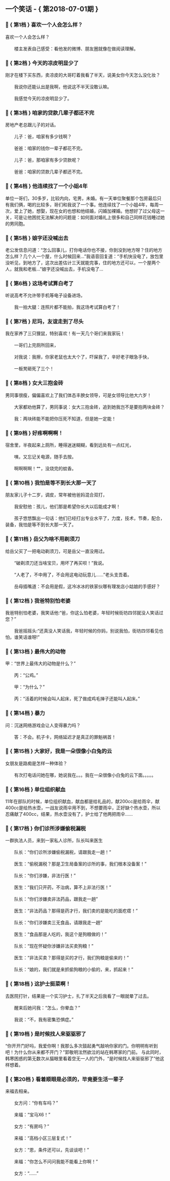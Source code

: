 ## 一个笑话 - { 第2018-07-01期 }
</hr>

### :jack_o_lantern: { 第1档 } 喜欢一个人会怎么样？
喜欢一个人会怎么样？<br/><br/>　　楼主发表自己感受：看他发的微博、朋友圈就像在做阅读理解。


### :jack_o_lantern: { 第2档 } 今天的凉皮明显少了
刚才在楼下买东西，卖凉皮的大哥盯着我看了半天，说美女你今天怎么没化妆？<br/><br/>　　我说你还能认出是我啊，他说这不半天没敢认嘛。<br/><br/>　　我感觉今天的凉皮明显少了。


### :jack_o_lantern: { 第3档 } 咱家的贷款几辈子都还不完
房地产老总跟儿子的对话。<br/><br/>　　儿子：爸，咱家有多少钱啊？<br/><br/>　　爸爸：咱家的钱你一辈子都花不完。<br/><br/>　　儿子：爸，那咱家有多少贷款呢？<br/><br/>　　爸爸：咱家的贷款几辈子都还不完。


### :jack_o_lantern: { 第4档 } 他连续找了一个小姐4年
单位一哥们，30多岁，比较内向，宅男，未婚。有一天单位聚餐那个包房最后只有我们俩，喝的比较多，哥们和我说了一个事。他连续找了一个小姐4年，每周一次，爱上了她，想娶，现在女的也想和他结婚，闪婚加裸婚。他想好了过父母这一关，可是让他困扰无法解决的问题是：如何面对婚礼上很多和自己同样花钱睡过她的男同胞。


### :jack_o_lantern: { 第5档 } 娘字还没喊出去
老公发信息问道：“怎么回事儿，打你电话你也不接，你到没到地方呀？住的地方怎么样？几个人一个屋，什么时候回来...”我语音回复道：“手机快没电了，放包里没听见，到地方了，这次出差估计三天就能完事，住的地方还可以，一个屋两个人，就我和老板...”娘字还没喊出去，手机没电了...


### :jack_o_lantern: { 第6档 } 这场考试算白考了
听说高考不允许带手机等电子设备进场，<br/><br/>　　我一拍大腿：连照片都不能拍，我这场考试算白考了！


### :jack_o_lantern: { 第7档 } 尼玛，友谊走到了尽头
我在家养了三只狸鼠，特别喜欢！有一天几个哥们来我家玩！<br/><br/>　　一哥们上完厕所回来，<br/><br/>　　对我说：我擦，你家老鼠也太大个了，吓屎我了，辛好老子眼急手快，<br/><br/>　　一板凳砸死了三个！


### :jack_o_lantern: { 第8档 } 女大三抱金砖
男同事很瘦，偏偏喜欢上了我们体态丰腴女领导，可是女领导比他大六岁！<br/><br/>　　大家都劝他算了，男同事说：女大三抱金砖，追到她我岂不是要抱两块金砖？<br/><br/>　　我：两块砖能不能把你压死不知道，但是她一定能！


### :jack_o_lantern: { 第9档 } 好疼啊啊啊！
宿舍里，半夜起来上厕所，睡得迷迷糊糊，看到远处有一点红光，<br/><br/>　　咦，又忘记关电源，随手去按。<br/><br/>　　啊啊啊啊！艹，没烧完的蚊香。


### :jack_o_lantern: { 第10档 } 我怕是等不到长大那一天了
朋友家儿子十二岁，调皮，常年被他爸妈混合双打，<br/><br/>　　我安慰他：孩儿，他们那是希望你长大以后能成才啊！<br/><br/>　　孩子悠悠飘出一句话：他们已经打出专业水平了，力度，技术，节奏，配合，装备，我怕是等不到长大那一天了。


### :jack_o_lantern: { 第11档 } 岳父为啥不用剃须刀
给岳父买了一把电动剃须刀，可是岳父一直没用过。<br/><br/>　　“破剃须刀还当啥宝贝，用坏了再买呗！”我说。<br/><br/>　　“人老了，不中用了，不会用这电动玩意儿……”老头支吾着。<br/><br/>　　岳母插嘴道：不会用是假，这冷冰冰的铁家伙哪有理发店小姑娘的手感好？


### :jack_o_lantern: { 第12档 } 我爸特别怕老婆
我爸特别怕老婆，我笑话他:“爸，你这么怕老婆，年轻时候街坊四邻就没人笑话过您？”<br/><br/>　　我爸摇摇头:“还真没人笑话我，年轻时候的你妈，别说我怕，街坊四邻看见也怕，谁笑话谁呀!”


### :jack_o_lantern: { 第13档 } 最伟大的动物
甲：“世界上最伟大的动物是什么？”<br/><br/>　　丙：“公鸡。”<br/><br/>　　甲：“为什么？”<br/><br/>　　丙：“活着的时候会叫人起床，死了做成鸡毛掸子还能叫人起床。”


### :jack_o_lantern: { 第14档 } 暴力
问：沉迷网络游戏会让人变得暴力吗？<br/><br/>　　答：不会。机子卡，网络延迟才是真正的罪魁祸首！


### :jack_o_lantern: { 第15档 } 大家好，我是一朵很像小白兔的云
女朋友是路痴是怎样一种体验？<br/><br/>　　有次打电话问她在哪，她说我在。。。我在一朵很像小白兔的云下面。。。。。


### :jack_o_lantern: { 第16档 } 单位组织献血
11年在部队的时候，单位组织献血，献血都是给礼品的，献200cc是给雨伞，献400cc是给热水壶，一战友说雨伞用不到，不想要雨伞，正好缺个热水壶，所以忍痛献了400cc，结果，热水壶没有了，护士给了他两把雨伞……<br/>


### :jack_o_lantern: { 第17档 } 你们诊所涉嫌偷税漏税
一群执法人员，来到一家私人诊所，队长叫来医生<br/><br/>　　队长：“你们诊所涉嫌偷税漏税，请跟我走一趟！”<br/><br/>　　医生：“偷税漏税？那是卫生局备案的诊所的事，我们根本没备案！”<br/><br/>　　队长：“你们涉嫌，非法行医！”<br/><br/>　　医生：“我们只开药，不治病，算不上非法行医！”<br/><br/>　　队长：“你们涉嫌卖非法药品，跟我走一趟”<br/><br/>　　医生：“非法药品？那得是药才行，我们卖的是能吃的面疙瘩！”<br/><br/>　　队长：“你们涉嫌卖三无食品，请跟我走一趟”<br/><br/>　　医生：“食品那是人吃的，我这个是狗粮做的！”<br/><br/>　　队长：“现在怀疑你涉嫌非法买卖狗粮！”<br/><br/>　　医生：“非法买卖？那得是买的才行，我们狗粮是偷来的！”<br/><br/>　　队长：“娘的，我们就是来抓偷狗粮的小偷的，来，抓起来！”


### :jack_o_lantern: { 第18档 } 这护士挺菜啊！
去医院打针，结果是一个实习护士，扎了半天之后我看了一眼就晕了过去。<br/><br/>　　醒来后她问我：“怎么，你晕血？”<br/><br/>　　我说：“不，我有密集恐惧症。”


### :jack_o_lantern: { 第19档 } 是时候找人来驱驱邪了
“你开开门好吗，我爱你啊！我那么多次鼓起勇气敲响你家的门。你明明有听到吧！为什么你从来都不开门？”郭敬明泫然欲泣的站在韩寒家的门前。 与此同时，韩寒困惑的第无数次从猫眼里看着空无一人的门外，“是时候找人来驱驱邪了”他这样想着。


### :jack_o_lantern: { 第20档 } 看着顺眼是必须的，毕竟要生活一辈子
来福去相亲。<br/><br/>　　女方问：“你有车吗？”<br/><br/>　　来福：“宝马X6！”<br/><br/>　　女方：“有房吗？”<br/><br/>　　来福：“高档小区三层复式！”<br/><br/>　　女方：“恩，条件还可以，先谈谈吧！”<br/><br/>　　来福：“你怎么不问问我能不能看上你啊！”<br/><br/>　　女方：“……”

